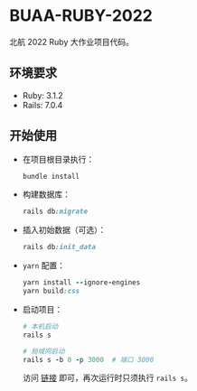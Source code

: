 # BUAA-RUBY-2022

北航 2022 Ruby 大作业项目代码。

## 环境要求

- Ruby: 3.1.2
- Rails: 7.0.4

## 开始使用

- 在项目根目录执行：

  ```ruby
  bundle install
  ```

- 构建数据库：

  ```ruby
  rails db:migrate
  ```

- 插入初始数据（可选）：

  ```ruby
  rails db:init_data
  ```

- `yarn` 配置：

  ```ruby
  yarn install --ignore-engines
  yarn build:css
  ```

- 启动项目：

  ```ruby
  # 本机启动
  rails s
  
  # 局域网启动
  rails s -b 0 -p 3000  # 端口 3000
  ```

  访问 [链接](https://localhost:3000) 即可，再次运行时只须执行 `rails s`。
